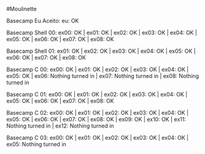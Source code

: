 #Moulinette

Basecamp Eu Aceito: eu: OK

Basecamp Shell 00: ex00: OK | ex01: OK | ex02: OK | ex03: OK | ex04: OK | ex05: OK | ex06: OK | ex07: OK | ex08: OK

Basecamp Shell 01: ex01: OK | ex02: OK | ex03: OK | ex04: OK | ex05: OK | ex06: OK | ex07: OK | ex08: OK

Basecamp C 00: ex00: OK | ex01: OK | ex02: OK | ex03: OK | ex04: OK | ex05: OK | ex06: Nothing turned in | ex07: Nothing turned in | ex08: Nothing turned in

Basecamp C 01: ex00: OK | ex01: OK | ex02: OK | ex03: OK | ex04: OK | ex05: OK | ex06: OK | ex07: OK | ex08: OK

Basecamp C 02: ex00: OK | ex01: OK | ex02: OK | ex03: OK | ex04: OK | ex05: OK | ex06: OK | ex07: OK | ex08: OK | ex09: OK | ex10: OK | ex11: Nothing turned in | ex12: Nothing turned in

Basecamp C 03: ex00: OK | ex01: OK | ex02: OK | ex03: OK | ex04: OK | ex05: Nothing turned in
